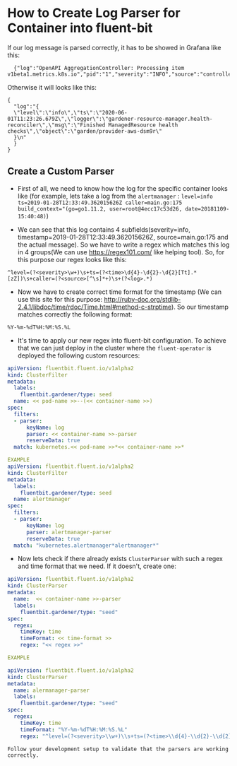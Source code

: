 # How to Create Log Parser for Container into fluent-bit

If our log message is parsed correctly, it has to be showed in Grafana like this:

```jsonc
  {"log":"OpenAPI AggregationController: Processing item v1beta1.metrics.k8s.io","pid":"1","severity":"INFO","source":"controller.go:107"}
```

Otherwise it will looks like this:

```jsonc
{
  "log":"{
  \"level\":\"info\",\"ts\":\"2020-06-01T11:23:26.679Z\",\"logger\":\"gardener-resource-manager.health-reconciler\",\"msg\":\"Finished ManagedResource health checks\",\"object\":\"garden/provider-aws-dsm9r\"
  }\n"
  }
}
```

## Create a Custom Parser

- First of all, we need to know how the log for the specific container looks like (for example, lets take a log from the `alertmanager` :
`level=info ts=2019-01-28T12:33:49.362015626Z caller=main.go:175 build_context="(go=go1.11.2, user=root@4ecc17c53d26, date=20181109-15:40:48)`)

- We can see that this log contains 4 subfields(severity=info, timestamp=2019-01-28T12:33:49.362015626Z, source=main.go:175 and the actual message).
So we have to write a regex which matches this log in 4 groups(We can use https://regex101.com/ like helping tool). So, for this purpose our regex looks like this:

```text
^level=(?<severity>\w+)\s+ts=(?<time>\d{4}-\d{2}-\d{2}[Tt].*[zZ])\s+caller=(?<source>[^\s]*+)\s+(?<log>.*)
```

- Now we have to create correct time format for the timestamp (We can use this site for this purpose: http://ruby-doc.org/stdlib-2.4.1/libdoc/time/rdoc/Time.html#method-c-strptime).
So our timestamp matches correctly the following format:

```text
%Y-%m-%dT%H:%M:%S.%L
```

- It's time to apply our new regex into fluent-bit configuration. To achieve that we can just deploy in the cluster where the `fluent-operator` is deployed the following custom resources:

```yaml
apiVersion: fluentbit.fluent.io/v1alpha2
kind: ClusterFilter
metadata:
  labels:
    fluentbit.gardener/type: seed
  name: << pod-name >>--(<< container-name >>)
spec:
  filters:
  - parser:
      keyName: log
      parser: << container-name >>-parser
      reserveData: true
  match: kubernetes.<< pod-name >>*<< container-name >>*
```

```yaml
EXAMPLE
apiVersion: fluentbit.fluent.io/v1alpha2
kind: ClusterFilter
metadata:
  labels:
    fluentbit.gardener/type: seed
  name: alertmanager
spec:
  filters:
  - parser:
      keyName: log
      parser: alertmanager-parser
      reserveData: true
  match: "kubernetes.alertmanager*alertmanager*"
```

- Now lets check if there already exists `ClusterParser` with such a regex and time format that we need. If it doesn't, create one:

```yaml
apiVersion: fluentbit.fluent.io/v1alpha2
kind: ClusterParser
metadata:
  name:  << container-name >>-parser
  labels:
    fluentbit.gardener/type: "seed"
spec:
  regex:
    timeKey: time
    timeFormat: << time-format >>
    regex: "<< regex >>"
```

```yaml
EXAMPLE

apiVersion: fluentbit.fluent.io/v1alpha2
kind: ClusterParser
metadata:
  name: alermanager-parser
  labels:
    fluentbit.gardener/type: "seed"
spec:
  regex:
    timeKey: time
    timeFormat: "%Y-%m-%dT%H:%M:%S.%L"
    regex: "^level=(?<severity>\\w+)\\s+ts=(?<time>\\d{4}-\\d{2}-\\d{2}[Tt].*[zZ])\\s+caller=(?<source>[^\\s]*+)\\s+(?<log>.*)"
```

```text
Follow your development setup to validate that the parsers are working correctly.
```
